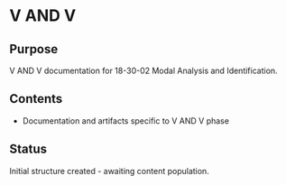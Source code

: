 # V AND V

## Purpose
V AND V documentation for 18-30-02 Modal Analysis and Identification.

## Contents
- Documentation and artifacts specific to V AND V phase

## Status
Initial structure created - awaiting content population.
